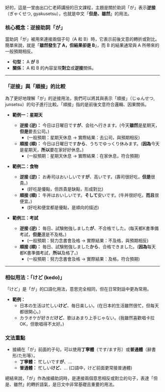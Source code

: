 </br>

好的，這是一堂由出口仁老師講授的日文課程，主題是關於助詞「が」表示**逆接**（ぎゃくせつ, gyakusetsu），也就是中文「**但是、雖然**」的用法。

### **核心概念：逆接助詞「が」**

當助詞「が」被用來連接兩個子句（A 和 B）時，它表示前後文意的轉折或對比。簡單來說，就是「**雖然發生了 A，但結果卻是 B**」，而 B 的結果通常與 A 所帶來的一般預期相反。

*   **句型：** A **が** B
*   **關係：** A 和 B 的內容呈現**對立**或**逆接**關係。

---

### **「逆接」與「順接」的比較**

為了更好地理解「が」的逆接用法，我們可以將其與表示「順接」（じゅんせつ, junsetsu）的句子進行比較。「順接」指的是前後文意符合邏輯、因果關係。

*   **範例一：星期天**
    *   **逆接 (逆)：** 今日は日曜日です**が**、会社へ行きます。(今天**雖然**是星期天，**但是**要去公司。)
        *   (一般預期：星期天休息 → 實際結果：去公司，與預期相反)
    *   **順接 (順)：** 今日は日曜日です**から**、うちでゆっくり休みます。(**因為**今天是星期天，**所以**要在家好好休息。)
        *   (一般預期：星期天休息 → 實際結果：在家休息，符合預期)

*   **範例二：食物**
    *   **逆接 (逆)：** お寿司はおいしいです**が**、高いです。(壽司很好吃，**但是**很貴。)
        *   (好吃是優點，但昂貴是缺點，形成對比)
    *   **順接 (順)：** 牛丼はおいしいです。**そして**安いです。(牛丼很好吃，**而且**很便宜。)
        *   (好吃和便宜都是優點，是順向的描述)

*   **範例三：考試**
    *   **逆接 (逆)：** 毎日、試験勉強しました**が**、不合格でした。(每天都K書準備考試，**但是**還是不及格。)
        *   (一般預期：努力念書會及格 → 實際結果：不及格，與預期相反)
    *   **順接 (順)：** 毎日、試験勉強しました**から**、合格できました。(**因為**每天都K書準備考試，**所以**及格了。)
        *   (一般預期：努力念書會及格 → 實際結果：及格，符合預期)

---

### **相似用法：「けど (kedo)」**

「けど」是「が」的口語化用法，意思完全相同，但在日常對話中更為常用。

*   **範例：**
    *   日本の生活は忙しい**けど**、毎日楽しい。(在日本的生活雖然很忙，但每天都很開心。)
    *   カラオケが好きだ**けど**、歌はあまり上手じゃない。(我雖然喜歡唱卡拉OK，但歌唱得不太好。)

### **文法重點**

*   接續在「が」前面的子句，可以使用**丁寧體**（です/ます形）或**普通體**（辭書形/た形等）。
    *   **丁寧體：** 忙しいです**が**、...
    *   **普通體：** 忙しい**けど**、... (口語中，けど前面更常接普通體)

總結來說，「が」作為接續助詞時，是連接兩個意思相反或對立的句子，表達「但是、雖然」的轉折語氣，是日文中非常基礎且重要的用法。
</br>
